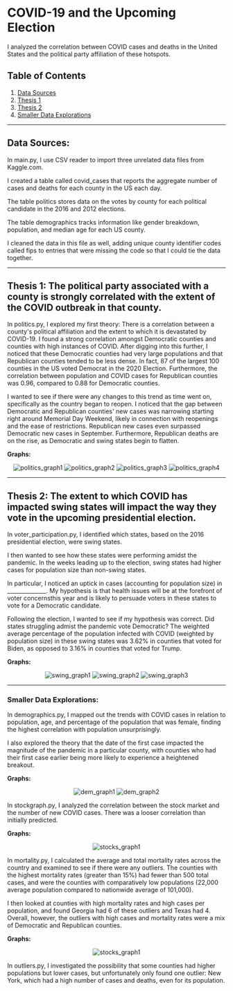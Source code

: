 # COVID-19 and the Upcoming Election
I analyzed the correlation between COVID cases and deaths in the United States and the political party affiliation of these hotspots.


## Table of Contents

1. [Data Sources](#data-sources)
2. [Thesis 1](#thesis-1-the-political-party-associated-with-a-county-is-strongly-correlated-with-the-extent-of-the-covid-outbreak-in-that-county)
3. [Thesis 2](#thesis-2-the-extent-to-which-covid-has-impacted-swing-states-will-impact-the-way-they-vote-in-the-upcoming-presidential-election)
4. [Smaller Data Explorations](#smaller-data-explorations)

---
## Data Sources: 

In main.py, I use CSV reader to import three unrelated data files from Kaggle.com. 

I created a table called covid_cases that reports the aggregate number of cases and deaths for each county in the US each day. 

The table politics stores data on the votes by county for each political candidate in the 2016 and 2012 elections. 

The table demographics tracks information like gender breakdown, population, and median age for each US county. 

I cleaned the data in this file as well, adding unique county identifier codes called fips to entries that were missing the code so that I could tie the data together.    

---

## Thesis 1: The political party associated with a county is strongly correlated with the extent of the COVID outbreak in that county. 

In politics.py, I explored my first theory: There is a correlation between a county's political affiliation and the extent to which it is devastated by COVID-19. I found a strong correlation amongst Democratic counties and counties with high instances of COVID. After digging into this further, I noticed that these Democratic counties had very large populations and that Republican counties tended to be less dense. In fact, 87 of the largest 100 counties in the US voted Democrat in the 2020 Election. Furthermore, the correlation between population and COVID cases for Republican counties was 0.96, compared to 0.88 for Democratic counties. 

I wanted to see if there were any changes to this trend as time went on, specifically as the country began to reopen. I noticed that the gap between Democratic and Republican counties' new cases was narrowing starting right around Memorial Day Weekend, likely in connection with reopenings and the ease of restrictions. Republican new cases even surpassed Democratic new cases in September. Furthermore, Republican deaths are on the rise, as Democratic and swing states begin to flatten. 

**Graphs:**

<div style="text-align: center">
    <img alt="politics_graph1" src="https://user-images.githubusercontent.com/70925521/99011694-adc9e800-251a-11eb-8e22-9c9bb9a6720a.png"/>
    <img alt="politics_graph2" src="https://user-images.githubusercontent.com/70925521/96490603-0e615000-120f-11eb-90f0-3082010d3403.png" />
    <img alt="politics_graph3" src="https://user-images.githubusercontent.com/70925521/99011715-b4f0f600-251a-11eb-87d6-d00ce8102acc.png" />
    <img alt="politics_graph4" src="https://user-images.githubusercontent.com/70925521/99011720-b7ebe680-251a-11eb-8dc9-1bafb57e7936.png" />

</div>

---

## Thesis 2: The extent to which COVID has impacted swing states will impact the way they vote in the upcoming presidential election.

In voter_participation.py, I identified which states, based on the 2016 presidential election, were swing states. 

I then wanted to see how these states were performing amidst the pandemic. In the weeks leading up to the election, swing states had higher cases for population size than non-swing states. 

In particular, I noticed an uptick in cases (accounting for population size) in ______________. My hypothesis is that health issues will be at the forefront of voter concernsthis year and is likely to persuade voters in these states to vote for a Democratic candidate.

Following the election, I wanted to see if my hypothesis was correct. Did states struggling admist the pandemic vote Democratic? The weighted average percentage of the population infected with COVID (weighted by population size) in these swing states was 3.62% in counties that voted for Biden, as opposed to 3.16% in counties that voted for Trump. 

**Graphs:** 

<div style="text-align: center">
    <img alt="swing_graph1" src="https://user-images.githubusercontent.com/70925521/96514232-5beeb480-1231-11eb-8a5a-d5593f8a8f81.png"/>
    <img alt="swing_graph2" src="https://user-images.githubusercontent.com/70925521/99010513-182d5900-2518-11eb-81a3-569f80b7a4d0.png" />
    <img alt="swing_graph3" src="https://user-images.githubusercontent.com/70925521/96487786-2a62f280-120b-11eb-8341-bd92a35ebeee.png" />

</div>

---

### Smaller Data Explorations:

In demographics.py, I mapped out the trends with COVID cases in relation to population, age, and percentage of the population that was female, finding the highest correlation with population unsurprisingly. 

I also explored the theory that the date of the first case impacted the magnitude of the pandemic in a particular county, with counties who had their first case earlier being more likely to experience a heightened breakout. 

**Graphs:** 

<div style="text-align: center">
    <img alt="dem_graph1" src="https://user-images.githubusercontent.com/70925521/96491002-9f382b80-120f-11eb-9645-e75364cb34cc.png"/>
    <img alt="dem_graph2" src="https://user-images.githubusercontent.com/70925521/96489871-094fd100-120e-11eb-88d8-f84ba8fb77dd.png"/>

</div>

In stockgraph.py, I analyzed the correlation between the stock market and the number of new COVID cases. There was a looser correlation than initially predicted. 

**Graphs:** 

<div style="text-align: center">
    <img alt="stocks_graph1" src="https://user-images.githubusercontent.com/70925521/96514263-6610b300-1231-11eb-8c46-761a479c257c.png"/>

</div>

In mortality.py, I calculated the average and total mortality rates across the country and examined to see if there were any outliers. The counties with the highest mortality rates (greater than 15%) had fewer than 500 total cases, and were the counties with comparatively low populations (22,000 average population compared to nationwide average of 101,000). 

I then looked at counties with high mortality rates and high cases per population, and found Georgia had 6 of these outliers and Texas had 4. Overall, however, the outliers with high cases and mortality rates were a mix of Democratic and Republican counties.  

**Graphs:** 
    
<div style="text-align: center">
    <img alt="stocks_graph1" src="https://user-images.githubusercontent.com/70925521/96489879-0b199480-120e-11eb-8f4f-a9525a7393ed.png"/>

</div>

In outliers.py, I investigated the possibility that some counties had higher populations but lower cases, but unfortunately only found one outlier: New York, which had a high number of cases and deaths, even for its population. 

    



